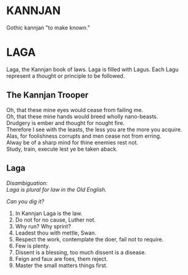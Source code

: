 # KANNJAN

Gothic kannjan "to make known."

# LAGA
Laga, the Kannjan book of laws. 
Laga is filled with Lagus. Each Lagu represent a thought or principle to be followed.


## The Kannjan Trooper
Oh, that these mine eyes would cease from failing me.\
Oh, that these mine hands would breed wholly nano-beasts.\
Drudgery is ember and thought for nought fire.\
Therefore I see with the leasts, the less you are the more you acquire.\
Alas, for foolishness corrupts and men cease not from erring.\
Alway be of a sharp mind for thine enemies rest not.\
Study, train, execute lest ye be taken aback.



## Laga
_Disambiguation_:\
_Laga is plural for law in the Old English._

_Can you dig it?_

1. In Kannjan Laga is the law.
2. Do not for no cause, Luther not.
4. Why run? Why sprint?
5. Leadest thou with mettle, Swan.
6. Respect the work, contemplate the doer, fail not to require.
7. Few is plenty.
8. Dissent is a blessing, too much dissent is a disease.
9. Feign and faux are foes, them reject.
10. Master the small matters things first.
